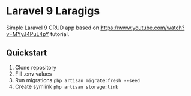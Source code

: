# Laravel 9 Laragigs

Simple Laravel 9 CRUD app based on https://www.youtube.com/watch?v=MYyJ4PuL4pY tutorial.

## Quickstart
1. Clone repository
2. Fill .env values
3. Run migrations `php artisan migrate:fresh --seed`
4. Create symlink `php artisan storage:link` 
